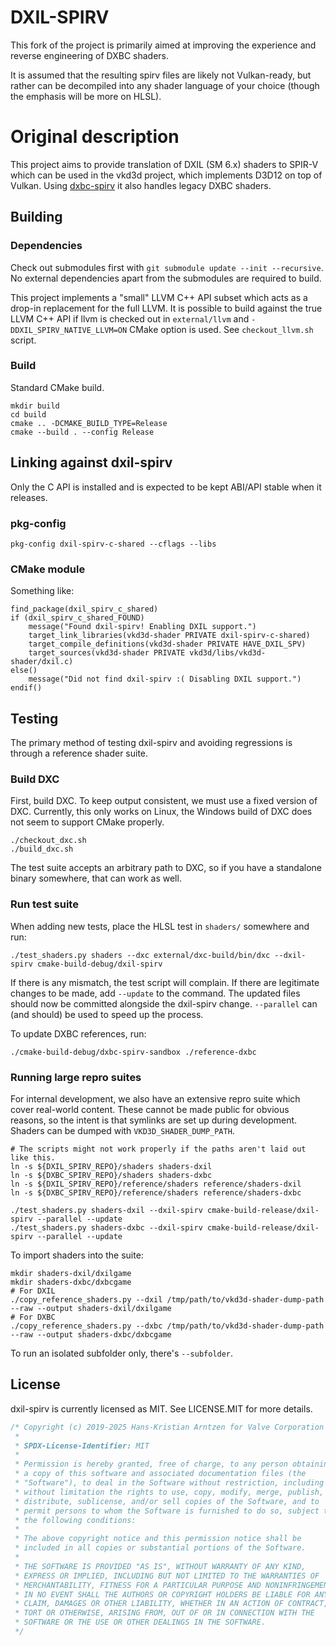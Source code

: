 # DXIL-SPIRV

This fork of the project is primarily aimed at improving the experience and reverse engineering of DXBC shaders.

It is assumed that the resulting spirv files are likely not Vulkan-ready, but rather can be decompiled into any shader language of your choice (though the emphasis will be more on HLSL).

# Original description

This project aims to provide translation of DXIL (SM 6.x) shaders to SPIR-V which can be used in the vkd3d project,
which implements D3D12 on top of Vulkan.
Using [dxbc-spirv](https://github.com/doitsujin/dxbc-spirv) it also handles legacy DXBC shaders.

## Building

### Dependencies

Check out submodules first with `git submodule update --init --recursive`.
No external dependencies apart from the submodules are required to build.

This project implements a "small" LLVM C++ API subset which acts as a drop-in replacement for the full LLVM.
It is possible to build against the true LLVM C++ API if llvm is checked out in `external/llvm` and `-DDXIL_SPIRV_NATIVE_LLVM=ON` CMake option is used.
See `checkout_llvm.sh` script.

### Build

Standard CMake build.

```shell
mkdir build
cd build
cmake .. -DCMAKE_BUILD_TYPE=Release
cmake --build . --config Release
```

## Linking against dxil-spirv

Only the C API is installed and is expected to be kept ABI/API stable when it releases.

### pkg-config

```shell
pkg-config dxil-spirv-c-shared --cflags --libs
```

### CMake module

Something like:

```
find_package(dxil_spirv_c_shared)
if (dxil_spirv_c_shared_FOUND)
	message("Found dxil-spirv! Enabling DXIL support.")
	target_link_libraries(vkd3d-shader PRIVATE dxil-spirv-c-shared)
	target_compile_definitions(vkd3d-shader PRIVATE HAVE_DXIL_SPV)
	target_sources(vkd3d-shader PRIVATE vkd3d/libs/vkd3d-shader/dxil.c)
else()
	message("Did not find dxil-spirv :( Disabling DXIL support.")
endif()
```

## Testing

The primary method of testing dxil-spirv and avoiding regressions is through a reference shader suite.

### Build DXC

First, build DXC. To keep output consistent, we must use a fixed version of DXC.
Currently, this only works on Linux, the Windows build of DXC does not seem to support CMake properly.

```shell
./checkout_dxc.sh
./build_dxc.sh
```

The test suite accepts an arbitrary path to DXC, so if you have a standalone binary somewhere, that can work as well.

### Run test suite

When adding new tests, place the HLSL test in `shaders/` somewhere and run:

```shell
./test_shaders.py shaders --dxc external/dxc-build/bin/dxc --dxil-spirv cmake-build-debug/dxil-spirv
```

If there is any mismatch, the test script will complain. If there are legitimate changes to be made,
add `--update` to the command. The updated files should now be committed alongside the dxil-spirv change.
`--parallel` can (and should) be used to speed up the process.

To update DXBC references, run:

```shell
./cmake-build-debug/dxbc-spirv-sandbox ./reference-dxbc
```

### Running large repro suites

For internal development, we also have an extensive repro suite which cover real-world content.
These cannot be made public for obvious reasons, so the intent is that symlinks are set up during development.
Shaders can be dumped with `VKD3D_SHADER_DUMP_PATH`.

```shell
# The scripts might not work properly if the paths aren't laid out like this.
ln -s ${DXIL_SPIRV_REPO}/shaders shaders-dxil
ln -s ${DXBC_SPIRV_REPO}/shaders shaders-dxbc
ln -s ${DXIL_SPIRV_REPO}/reference/shaders reference/shaders-dxil
ln -s ${DXBC_SPIRV_REPO}/reference/shaders reference/shaders-dxbc

./test_shaders.py shaders-dxil --dxil-spirv cmake-build-release/dxil-spirv --parallel --update
./test_shaders.py shaders-dxbc --dxil-spirv cmake-build-release/dxil-spirv --parallel --update
```

To import shaders into the suite:

```shell
mkdir shaders-dxil/dxilgame
mkdir shaders-dxbc/dxbcgame
# For DXIL
./copy_reference_shaders.py --dxil /tmp/path/to/vkd3d-shader-dump-path --raw --output shaders-dxil/dxilgame
# For DXBC
./copy_reference_shaders.py --dxbc /tmp/path/to/vkd3d-shader-dump-path --raw --output shaders-dxbc/dxbcgame
```

To run an isolated subfolder only, there's `--subfolder`.

## License

dxil-spirv is currently licensed as MIT. See LICENSE.MIT for more details.

```c
/* Copyright (c) 2019-2025 Hans-Kristian Arntzen for Valve Corporation
 *
 * SPDX-License-Identifier: MIT
 *
 * Permission is hereby granted, free of charge, to any person obtaining
 * a copy of this software and associated documentation files (the
 * "Software"), to deal in the Software without restriction, including
 * without limitation the rights to use, copy, modify, merge, publish,
 * distribute, sublicense, and/or sell copies of the Software, and to
 * permit persons to whom the Software is furnished to do so, subject to
 * the following conditions:
 *
 * The above copyright notice and this permission notice shall be
 * included in all copies or substantial portions of the Software.
 *
 * THE SOFTWARE IS PROVIDED "AS IS", WITHOUT WARRANTY OF ANY KIND,
 * EXPRESS OR IMPLIED, INCLUDING BUT NOT LIMITED TO THE WARRANTIES OF
 * MERCHANTABILITY, FITNESS FOR A PARTICULAR PURPOSE AND NONINFRINGEMENT.
 * IN NO EVENT SHALL THE AUTHORS OR COPYRIGHT HOLDERS BE LIABLE FOR ANY
 * CLAIM, DAMAGES OR OTHER LIABILITY, WHETHER IN AN ACTION OF CONTRACT,
 * TORT OR OTHERWISE, ARISING FROM, OUT OF OR IN CONNECTION WITH THE
 * SOFTWARE OR THE USE OR OTHER DEALINGS IN THE SOFTWARE.
 */
```

